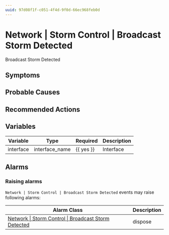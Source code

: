 ```yaml
---
uuid: 97d08f1f-c051-4f4d-9f0d-66ec968feb0d
---
```

# Network | Storm Control | Broadcast Storm Detected

Broadcast Storm Detected

## Symptoms

## Probable Causes

## Recommended Actions

## Variables

Variable | Type | Required | Description
--- | --- | --- | ---
interface | interface_name | {{ yes }} | Interface

## Alarms

### Raising alarms

`Network | Storm Control | Broadcast Storm Detected` events may raise following alarms:

Alarm Class | Description
--- | ---
[Network \| Storm Control \| Broadcast Storm Detected](../../../alarm-classes/network/storm-control/broadcast-storm-detected.md) | dispose
